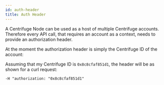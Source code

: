 ```yaml
---
id: auth-header
title: Auth Header
---
```


A Centrifuge Node can be used as a host of multiple Centrifuge accounts. Therefore every API call, that requires an account as a context, needs to provide an authorization header.

At the moment the authorization header is simply the Centrifuge ID of the account:

Assuming that my Centrifuge ID is `0x8c8cfaf851d1`, the header will be as shown for a curl request: 

`-H "authorization: "0x8c8cfaf851d1"`

